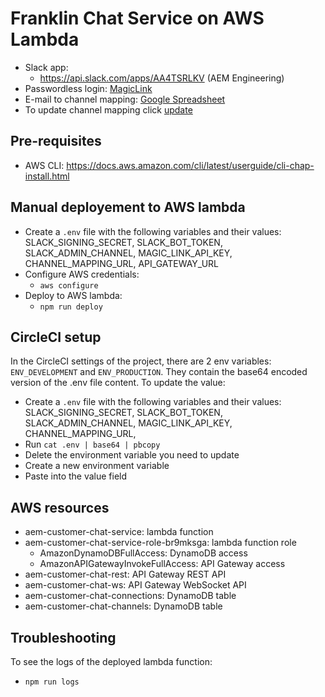 # Franklin Chat Service on AWS Lambda
- Slack app:
  - https://api.slack.com/apps/AA4TSRLKV (AEM Engineering)
- Passwordless login: [MagicLink](https://dashboard.magic.link/app?cid=pDpB8lFitWJs6e-dh2Q5EJ3-nqRinvpEFWnh2dO4leU=)
- E-mail to channel mapping: [Google Spreadsheet](https://drive.google.com/drive/u/2/folders/1MlfI4ghY9RdHUYf9xrX_7S_qdBEDEoaC)
- To update channel mapping click [update](https://7kgloh485m.execute-api.us-east-1.amazonaws.com/development/update)

## Pre-requisites
- AWS CLI: https://docs.aws.amazon.com/cli/latest/userguide/cli-chap-install.html

## Manual deployement to AWS lambda

- Create a `.env` file with the following variables and their values: SLACK_SIGNING_SECRET, SLACK_BOT_TOKEN, SLACK_ADMIN_CHANNEL, MAGIC_LINK_API_KEY, CHANNEL_MAPPING_URL, API_GATEWAY_URL
- Configure AWS credentials:
  - `aws configure`
- Deploy to AWS lambda:
  - `npm run deploy`

## CircleCI setup

In the CircleCI settings of the project, there are 2 env variables: `ENV_DEVELOPMENT` and `ENV_PRODUCTION`. They contain the base64 encoded version of the .env file content. To update the value:
- Create a `.env` file with the following variables and their values: SLACK_SIGNING_SECRET, SLACK_BOT_TOKEN, SLACK_ADMIN_CHANNEL, MAGIC_LINK_API_KEY, CHANNEL_MAPPING_URL, 
- Run `cat .env | base64 | pbcopy`
- Delete the environment variable you need to update
- Create a new environment variable
- Paste into the value field

## AWS resources
- aem-customer-chat-service: lambda function
- aem-customer-chat-service-role-br9mksga: lambda function role
  - AmazonDynamoDBFullAccess: DynamoDB access
  - AmazonAPIGatewayInvokeFullAccess: API Gateway access
- aem-customer-chat-rest: API Gateway REST API
- aem-customer-chat-ws: API Gateway WebSocket API
- aem-customer-chat-connections: DynamoDB table
- aem-customer-chat-channels: DynamoDB table

## Troubleshooting
To see the logs of the deployed lambda function:
- `npm run logs`
